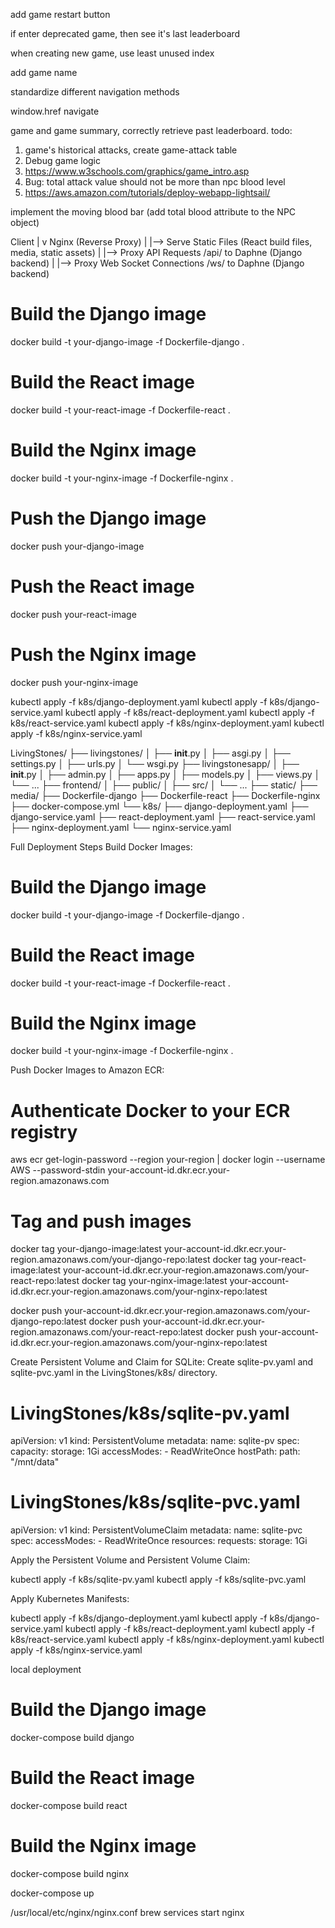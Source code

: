 add game restart button

if enter deprecated game, then see it's last leaderboard

when creating new game, use least unused index

add game name

standardize different navigation methods

window.href
navigate
<link> 
<a>


game and game summary, correctly retrieve past leaderboard. 
todo: 
1. game's historical attacks, create game-attack table
2. Debug game logic
4. https://www.w3schools.com/graphics/game_intro.asp
5. Bug: total attack value should not be more than npc blood level
6. https://aws.amazon.com/tutorials/deploy-webapp-lightsail/

implement the moving blood bar (add total blood attribute to the NPC object)


Client
   |
   v
Nginx (Reverse Proxy)
   |
   |--> Serve Static Files (React build files, media, static assets)
   |
   |--> Proxy API Requests /api/ to Daphne (Django backend)
   |
   |--> Proxy Web Socket Connections /ws/ to Daphne (Django backend)


# Build the Django image
docker build -t your-django-image -f Dockerfile-django .

# Build the React image
docker build -t your-react-image -f Dockerfile-react .

# Build the Nginx image
docker build -t your-nginx-image -f Dockerfile-nginx .


# Push the Django image
docker push your-django-image

# Push the React image
docker push your-react-image

# Push the Nginx image
docker push your-nginx-image

kubectl apply -f k8s/django-deployment.yaml
kubectl apply -f k8s/django-service.yaml
kubectl apply -f k8s/react-deployment.yaml
kubectl apply -f k8s/react-service.yaml
kubectl apply -f k8s/nginx-deployment.yaml
kubectl apply -f k8s/nginx-service.yaml

LivingStones/
├── livingstones/
│   ├── __init__.py
│   ├── asgi.py
│   ├── settings.py
│   ├── urls.py
│   └── wsgi.py
├── livingstonesapp/
│   ├── __init__.py
│   ├── admin.py
│   ├── apps.py
│   ├── models.py
│   ├── views.py
│   └── ...
├── frontend/
│   ├── public/
│   ├── src/
│   └── ...
├── static/
├── media/
├── Dockerfile-django
├── Dockerfile-react
├── Dockerfile-nginx
├── docker-compose.yml
└── k8s/
    ├── django-deployment.yaml
    ├── django-service.yaml
    ├── react-deployment.yaml
    ├── react-service.yaml
    ├── nginx-deployment.yaml
    └── nginx-service.yaml



Full Deployment Steps
Build Docker Images:


# Build the Django image
docker build -t your-django-image -f Dockerfile-django .

# Build the React image
docker build -t your-react-image -f Dockerfile-react .

# Build the Nginx image
docker build -t your-nginx-image -f Dockerfile-nginx .

Push Docker Images to Amazon ECR:
# Authenticate Docker to your ECR registry
aws ecr get-login-password --region your-region | docker login --username AWS --password-stdin your-account-id.dkr.ecr.your-region.amazonaws.com

# Tag and push images
docker tag your-django-image:latest your-account-id.dkr.ecr.your-region.amazonaws.com/your-django-repo:latest
docker tag your-react-image:latest your-account-id.dkr.ecr.your-region.amazonaws.com/your-react-repo:latest
docker tag your-nginx-image:latest your-account-id.dkr.ecr.your-region.amazonaws.com/your-nginx-repo:latest

docker push your-account-id.dkr.ecr.your-region.amazonaws.com/your-django-repo:latest
docker push your-account-id.dkr.ecr.your-region.amazonaws.com/your-react-repo:latest
docker push your-account-id.dkr.ecr.your-region.amazonaws.com/your-nginx-repo:latest

Create Persistent Volume and Claim for SQLite:
Create sqlite-pv.yaml and sqlite-pvc.yaml in the LivingStones/k8s/ directory.


# LivingStones/k8s/sqlite-pv.yaml

apiVersion: v1
kind: PersistentVolume
metadata:
  name: sqlite-pv
spec:
  capacity:
    storage: 1Gi
  accessModes:
    - ReadWriteOnce
  hostPath:
    path: "/mnt/data"


# LivingStones/k8s/sqlite-pvc.yaml

apiVersion: v1
kind: PersistentVolumeClaim
metadata:
  name: sqlite-pvc
spec:
  accessModes:
    - ReadWriteOnce
  resources:
    requests:
      storage: 1Gi

Apply the Persistent Volume and Persistent Volume Claim:

kubectl apply -f k8s/sqlite-pv.yaml
kubectl apply -f k8s/sqlite-pvc.yaml

Apply Kubernetes Manifests:

kubectl apply -f k8s/django-deployment.yaml
kubectl apply -f k8s/django-service.yaml
kubectl apply -f k8s/react-deployment.yaml
kubectl apply -f k8s/react-service.yaml
kubectl apply -f k8s/nginx-deployment.yaml
kubectl apply -f k8s/nginx-service.yaml



local deployment 
# Build the Django image
docker-compose build django

# Build the React image
docker-compose build react

# Build the Nginx image
docker-compose build nginx


docker-compose up

/usr/local/etc/nginx/nginx.conf
brew services start nginx
